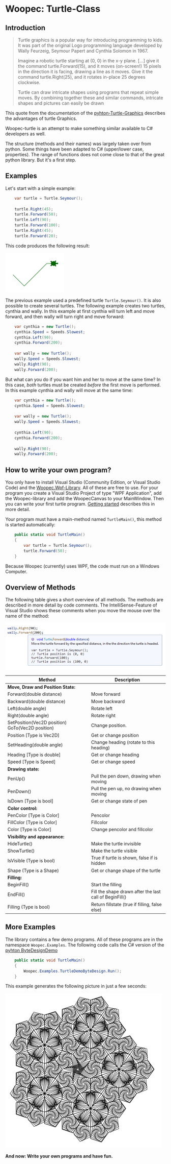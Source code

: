 # Woopec: Turtle-Class

## Introduction

> Turtle graphics is a popular way for introducing programming to kids. It was part of the original Logo programming language developed by Wally Feurzeig, Seymour Papert and Cynthia Solomon in 1967.
> >
> Imagine a robotic turtle starting at (0, 0) in the x-y plane. [...] give it the command turtle.Forward(15), and it moves (on-screen!) 15 pixels in the direction it is facing, drawing a line as it moves. Give it the command turtle.Right(25), and it rotates in-place 25 degrees clockwise.
>
> Turtle can draw intricate shapes using programs that repeat simple moves. By combining together these and similar commands, intricate shapes and pictures can easily be drawn

This quote from the documentation of the [pyhton-Turtle-Graphics](https://docs.python.org/3/library/turtle.html#module-turtle) describes the advantages of turtle Graphics.

Woopec-turtle is an attempt to make something similar available to C# developers as well. 

The structure (methods and their names) was largely taken over from python. Some things have been adapted to C# (upper/lower case, properties). The range of functions does not come close to that of the great python library. But it's a first step.

## Examples

Let's start with a simple example:
```csharp
    var turtle = Turtle.Seymour();

    turtle.Right(45);
    turtle.Forward(50);
    turtle.Left(90);
    turtle.Forward(100);
    turtle.Right(45);
    turtle.Forward(20);
```
This code produces the following result:

![Result of simple example](./FirstSample.png)

The previous example used a predefined turtle `Turtle.Seymour()`. It is also possible to create several turtles.
The following example creates two turtles, cynthia and wally. In this example at first cynthia will turn left and 
move forward, and then wally will turn right and move forward:
```csharp
    var cynthia = new Turtle();
    cynthia.Speed = Speeds.Slowest;
    cynthia.Left(90);
    cynthia.Forward(200);

    var wally = new Turtle();
    wally.Speed = Speeds.Slowest;
    wally.Right(90);
    wally.Forward(200);
```

But what can you do if you want him and her to move at the same time? In this case, *both* turtles must be created *before*
the first move is performed. In this example cynthia and wally will move at the same time:
```csharp
    var cynthia = new Turtle();
    cynthia.Speed = Speeds.Slowest;

    var wally = new Turtle();
    wally.Speed = Speeds.Slowest;

    cynthia.Left(90);
    cynthia.Forward(200);

    wally.Right(90);
    wally.Forward(200);
```

## How to write your own program?

You only have to install Visual Studio (Community Edition, or Visual Studio Code) and the [Woopec.Wpf-Library](https://www.nuget.org/packages/Woopec.Wpf). 
All of these are free to use. For your program you create a Visual Studio Project of type 
"WPF Application", add the Woopec-library and add the WoopecCanvas to your MainWindow. 
Then you can write your first turtle program. [Getting started](./GettingStarted.md) describes this in more detail.


Your program must have a main-method named `TurtleMain()`, this method is started automatically:

```csharp
    public static void TurtleMain()
    {
        var turtle = Turtle.Seymour();
        turtle.Forward(50);
    }
```

Because Woopec (currently) uses WPF, the code must run on a Windows Computer.

## Overview of Methods

The following table gives a short overview of all methods. The methods are described in more detail by code comments.
The IntelliSense-Feature of Visual Studio shows these comments when you move the mouse over the name of the method:

![IntelliSense](./IntelliSense.png)

| Method                                           | Description                                           |
|--------------------------------------------------|-------------------------------------------------------|
| **Move, Draw and Position State:**
| Forward(double distance)                         | Move forward                                          |
| Backward(double distance)                        | Move backward                                         |
| Left(double angle)                               | Rotate left                                           |
| Right(double angle)                              | Rotate right                                          |
| SetPosition(Vec2D position) GoTo(Vec2D position) | Change position.                                      |
| Position [Type is Vec2D]                         | Get or change position                                |
| SetHeading(double angle)                         | Change heading (rotate to this heading)               |
| Heading [Type is double]                         | Get or change heading                                 |
| Speed [Type is Speed]                            | Get or change speed                                   |
| **Drawing state:**
| PenUp()                                          | Pull the pen down, drawing when moving                                                       |
| PenDown()                                        | Pull the pen up, no drawing when moving                                                       |
| IsDown [Type is bool]                            | Get or change state of pen                            |
| **Color control:**
| PenColor [Type is Color]                         | Pencolor                                              |
| FillColor [Type is Color]                        | Fillcolor                                             |
| Color [Type is Color]                            | Change pencolor and fillcolor                         |
| **Visibility and appearance:**
| HideTurtle()                                     | Make the turtle invisible                             |
| ShowTurtle()                                     | Make the turtle visible                               |
| IsVisible (Type is bool)                         | True if turtle is shown, false if is hidden           |
| Shape (Type is a Shape)                          | Get or change shape of the turtle                     |
| **Filling:**
| BeginFill()                                      | Start the filling                                     |
| EndFill()                                        | Fill the shape drawn after the last call of BeginFill()|
| Filling (Type is bool)                           | Return fillstate (true if filling, false else)        |

## More Examples

The library contains a few demo programs. All of these programs are in the namespace
`Woopec.Examples`. The following code calls the C# version of the [pyhton ByteDesignDemo](https://github.com/python/cpython/blob/main/Lib/turtledemo/bytedesign.py) 

```csharp
    public static void TurtleMain()
    {
        Woopec.Examples.TurtleDemoByteDesign.Run();
    }
```

This example generates the following picture in just a few seconds:

![Byte Design Demo](./ByteDesignDemo.png)


**And now: Write your own programs and have fun.**




